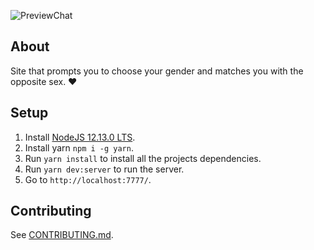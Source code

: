 ![PreviewChat](https://i.gyazo.com/91193b2c525490e7547c9ffea5c1411a.png)

## About
Site that prompts you to choose your gender and matches you with the opposite sex. :heart:

## Setup
1. Install [NodeJS 12.13.0 LTS](https://nodejs.org/en/).
2. Install yarn `npm i -g yarn`.
3. Run `yarn install` to install all the projects dependencies.
4. Run `yarn dev:server` to run the server.
5. Go to `http://localhost:7777/`.

## Contributing
See [CONTRIBUTING.md](https://github.com/valkyrienyanko/ValksMatchMaker/blob/master/CONTRIBUTING.md).
